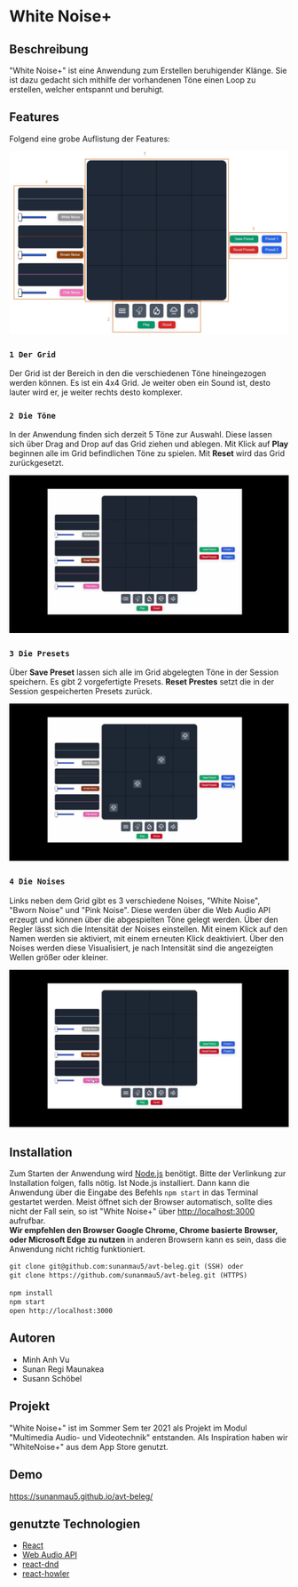 # White Noise+

## Beschreibung

"White Noise+" ist eine Anwendung zum Erstellen beruhigender Klänge. Sie ist dazu gedacht sich mithilfe der vorhandenen Töne einen Loop zu erstellen, welcher entspannt und beruhigt. 

## Features

Folgend eine grobe Auflistung der Features:

![Picture of the Web App "White Noise+"](public/readme_files/WN1.jpg?raw=true "Überblick über die 'White Noise+' Web App")

### `1 Der Grid`

Der Grid ist der Bereich in den die verschiedenen Töne hineingezogen werden können. Es ist ein 4x4 Grid. Je weiter oben ein Sound ist, desto lauter wird er, je weiter rechts desto komplexer.

### `2 Die Töne`

In der Anwendung finden sich derzeit 5 Töne zur Auswahl. Diese lassen sich über Drag and Drop auf das Grid ziehen und ablegen. Mit Klick auf **Play** beginnen alle im Grid befindlichen Töne zu spielen. Mit **Reset** wird das Grid zurückgesetzt.

![GIF wie Töne in Grid gezogen werden](public/readme_files/WN2.gif?raw=true "Nutzung der Töne und des Grid")

### `3 Die Presets`

Über **Save Preset** lassen sich alle im Grid abgelegten Töne in der Session speichern. Es gibt 2 vorgefertigte Presets. **Reset Prestes** setzt die in der Session gespeicherten Presets zurück.

![GIF wie Töne in Presets gespeichert werden können](public/readme_files/WN3.gif?raw=true "Nutzung der Presets")

### `4 Die Noises`

Links neben dem Grid gibt es 3 verschiedene Noises, "White  Noise", "Bworn Noise" und "Pink Noise". Diese werden über die Web Audio API erzeugt und können über die abgespielten Töne gelegt werden. Über den Regler lässt sich die Intensität der Noises einstellen. Mit einem Klick auf den Namen werden sie aktiviert, mit einem erneuten Klick deaktiviert. Über den Noises werden diese Visualisiert, je nach Intensität sind die angezeigten Wellen größer oder kleiner.

![GIF wie Noises genutzt werden](public/readme_files/WN4.gif?raw=true "Nutzung der Noises")

## Installation

Zum Starten der Anwendung wird [Node.js](https://nodejs.org/en/) benötigt. Bitte der Verlinkung zur Installation folgen, falls nötig. Ist Node.js installiert. Dann kann die Anwendung über die Eingabe des Befehls `npm start` in das Terminal gestartet werden. Meist öffnet sich der Browser automatisch, sollte dies nicht der Fall sein, so ist "White Noise+" über [http://localhost:3000](http://localhost:3000) aufrufbar. \
**Wir empfehlen den Browser Google Chrome, Chrome basierte Browser, oder Microsoft Edge zu nutzen** in anderen Browsern kann es sein, dass die Anwendung nicht richtig funktioniert.

```
git clone git@github.com:sunanmau5/avt-beleg.git (SSH) oder
git clone https://github.com/sunanmau5/avt-beleg.git (HTTPS)

npm install
npm start
open http://localhost:3000
```

## Autoren 

- Minh Anh Vu
- Sunan Regi Maunakea
- Susann Schöbel

## Projekt

"White Noise+" ist im Sommer Sem ter 2021 als Projekt im Modul "Multimedia Audio- und Videotechnik" entstanden. Als Inspiration haben wir "WhiteNoise+" aus dem App Store genutzt.

## Demo
https://sunanmau5.github.io/avt-beleg/

## genutzte Technologien

- [React](https://reactjs.org/)
- [Web Audio API](https://developer.mozilla.org/en-US/docs/Web/API/Web_Audio_API)
- [react-dnd](https://github.com/react-dnd/react-dnd/)
- [react-howler](https://github.com/thangngoc89/react-howler)
